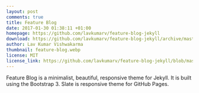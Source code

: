 ```yaml
---
layout: post
comments: true
title: Feature Blog
date: 2017-01-30 01:38:11 +01:00
homepage: https://github.com/lavkumarv/feature-blog-jekyll
download: https://github.com/lavkumarv/feature-blog-jekyll/archive/master.zip
author: Lav Kumar Vishwakarma
thumbnail: feature-blog.webp
license: MIT
license_link: https://github.com/lavkumarv/feature-blog-jekyll/blob/master/LICENSE.md
---
```


Feature Blog is a minimalist, beautiful, responsive theme for Jekyll.
It is built using the Bootstrap 3. Slate is responsive theme for GitHub Pages.
